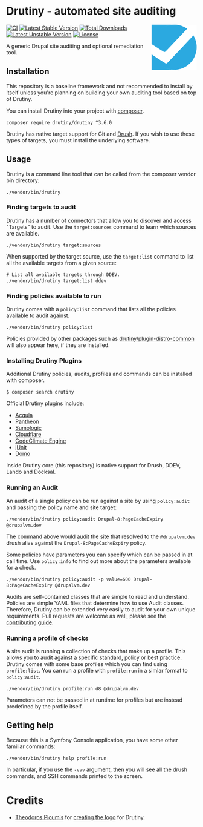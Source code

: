 # Drutiny - automated site auditing

<img src="https://github.com/drutiny/drutiny/raw/3.2.x/assets/logo.png" alt="Drutiny logo" align="right"/>

[![CI](https://github.com/drutiny/drutiny/actions/workflows/ci.yml/badge.svg?branch=3.6.x&event=push)](https://github.com/drutiny/drutiny/actions/workflows/ci.yml)
[![Latest Stable Version](https://poser.pugx.org/drutiny/drutiny/v/stable)](https://packagist.org/packages/drutiny/drutiny)
[![Total Downloads](https://poser.pugx.org/drutiny/drutiny/downloads)](https://packagist.org/packages/drutiny/drutiny)
[![Latest Unstable Version](https://poser.pugx.org/drutiny/drutiny/v/unstable)](https://packagist.org/packages/drutiny/drutiny)
[![License](https://poser.pugx.org/drutiny/drutiny/license)](https://packagist.org/packages/drutiny/drutiny)

A generic Drupal site auditing and optional remediation tool.

## Installation

This repository is a baseline framework and not recommended to install by itself
unless you're planning on building your own auditing tool based on top of Drutiny.

You can install Drutiny into your project with [composer](https://getcomposer.org).

    composer require drutiny/drutiny ^3.6.0

Drutiny has native target support for Git and [Drush](http://docs.drush.org/en/master/).
If you wish to use these types of targets, you must install the underlying software.


## Usage

Drutiny is a command line tool that can be called from the composer vendor bin directory:

    ./vendor/bin/drutiny

### Finding targets to audit

Drutiny has a number of connectors that allow you to discover and access "Targets"
to audit. Use the `target:sources` command to learn which sources are available.

    ./vendor/bin/drutiny target:sources

When supported by the target source, use the `target:list` command to list all
the available targets from a given source:

    # List all available targets through DDEV.
    ./vendor/bin/drutiny target:list ddev

### Finding policies available to run

Drutiny comes with a `policy:list` command that lists all the policies available to audit against.

    ./vendor/bin/drutiny policy:list

Policies provided by other packages such as [drutiny/plugin-distro-common](https://github.com/drutiny/plugin-distro-common) will also appear here, if they are installed.

### Installing Drutiny Plugins

Additional Drutiny policies, audits, profiles and commands can be installed with composer.

    $ composer search drutiny

Official Drutiny plugins include:

-   [Acquia](https://github.com/drutiny/plugin-acquia)
-   [Pantheon](https://github.com/drutiny/plugin-pantheon)
-   [Sumologic](https://github.com/drutiny/sumologic)
-   [Cloudflare](https://github.com/drutiny/cloudflare)
-   [CodeClimate Engine](https://github.com/drutiny/codeclimate)
-   [jUnit](https://github.com/drutiny/junit)
-   [Domo](https://github.com/drutiny/domo)

Inside Drutiny core (this repository) is native support for Drush, DDEV, Lando and
Docksal.

### Running an Audit

An audit of a single policy can be run against a site by using `policy:audit` and passing the policy name and site target:

    ./vendor/bin/drutiny policy:audit Drupal-8:PageCacheExpiry @drupalvm.dev

The command above would audit the site that resolved to the `@drupalvm.dev` drush alias against the `Drupal-8:PageCacheExpiry` policy.

Some policies have parameters you can specify which can be passed in at call time. Use `policy:info` to find out more about the parameters available for a check.

    ./vendor/bin/drutiny policy:audit -p value=600 Drupal-8:PageCacheExpiry @drupalvm.dev

Audits are self-contained classes that are simple to read and understand. Policies are simple YAML files that determine how to use Audit classes. Therefore, Drutiny can be extended very easily to audit for your own unique requirements. Pull requests are welcome as well, please see the [contributing guide](https://drutiny.github.io/2.3.x/CONTRIBUTING/).

### Running a profile of checks

A site audit is running a collection of checks that make up a profile. This allows you to audit against a specific standard, policy or best practice. Drutiny comes with some base profiles which you can find using `profile:list`. You can run a profile with `profile:run` in a simlar format to `policy:audit`.

    ./vendor/bin/drutiny profile:run d8 @drupalvm.dev

Parameters can not be passed in at runtime for profiles but are instead predefined by the profile itself.

## Getting help

Because this is a Symfony Console application, you have some other familiar commands:

    ./vendor/bin/drutiny help profile:run

In particular, if you use the `-vvv` argument, then you will see all the drush commands, and SSH commands printed to the screen.

# Credits

-   [Theodoros Ploumis](https://github.com/theodorosploumis) for [creating the logo](https://github.com/drutiny/drutiny/issues/79) for Drutiny.
